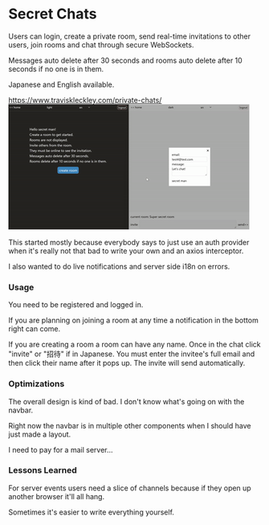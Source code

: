 # Secret Chats

Users can login, create a private room, send real-time invitations to other users, join rooms and chat through secure WebSockets.

Messages auto delete after 30 seconds and rooms auto delete after 10 seconds if no one is in them.

Japanese and English available.

https://www.traviskleckley.com/private-chats/
![](https://github.com/TravyTheDev/personal-site/raw/main/public/images/private-chats.gif?raw=true)

This started mostly because everybody says to just use an auth provider when it's really not that bad to write your own and an axios interceptor. 

I also wanted to do live notifications and server side i18n on errors.

### Usage

You need to be registered and logged in.

If you are planning on joining a room at any time a notification in the bottom right can come.

If you are creating a room a room can have any name. Once in the chat click "invite" or "招待" if in Japanese. You must enter the invitee's full email and then click their name after it pops up. The invite will send automatically.

### Optimizations

The overall design is kind of bad. I don't know what's going on with the navbar. 

Right now the navbar is in multiple other components when I should have just made a layout.

I need to pay for a mail server...

### Lessons Learned

For server events users need a slice of channels because if they open up another browser it'll all hang.

Sometimes it's easier to write everything yourself.
